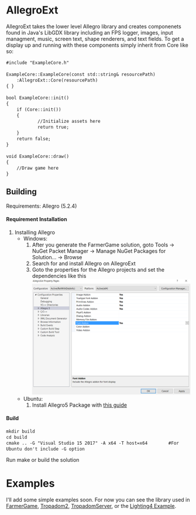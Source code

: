 # AllegroExt
AllegroExt takes the lower level Allegro library and creates componenets found in Java's LibGDX library including an FPS logger, images, input managment, music, screen text, shape renderers, and text fields.  To get a display up and running with these components simply inherit from Core like so:
```
#include "ExampleCore.h"

ExampleCore::ExampleCore(const std::string& resourcePath)
	:AllegroExt::Core(resourcePath)
{ }

bool ExampleCore::init()
{
	if (Core::init())
	{
            //Initialize assets here  
            return true;
	}
	return false;
}

void ExampleCore::draw()
{
	//Draw game here
}
```

## Building
Requirements: Allegro (5.2.4)

#### Requirement Installation
1. Installing Allegro
    * Windows:
        1. After you generate the FarmerGame solution, goto Tools -> NuGet Packet Manager -> Manage NuGet Packages for Solution... -> Browse
        2. Search for and install Allegro on AllegroExt
        3. Goto the properties for the Allegro projects and set the dependencies like this ![Allegro Configuration](https://github.com/Jester565/FarmerGame/blob/master/rdme/AllegConf.png)
    * Ubuntu:
        1. Install Allegro5 Package with [this guide](https://wiki.allegro.cc/index.php?title=Install_Allegro_from_Ubuntu_PPAs)

#### Build
```
mkdir build
cd build
cmake .. -G "Visual Studio 15 2017" -A x64 -T host=x64        #For Ubuntu don't include -G option
```
Run make or build the solution  

# Examples
I'll add some simple examples soon.  For now you can see the library used in [FarmerGame](https://github.com/Jester565/FarmerGame), [Tropadom2](https://github.com/Jester565/Tropadom2), [TropadomServer](https://github.com/Jester565/Tropadom2Server), or the [Lighting4 Example](https://github.com/Jester565/Lighting4/tree/master/examples/example1).
